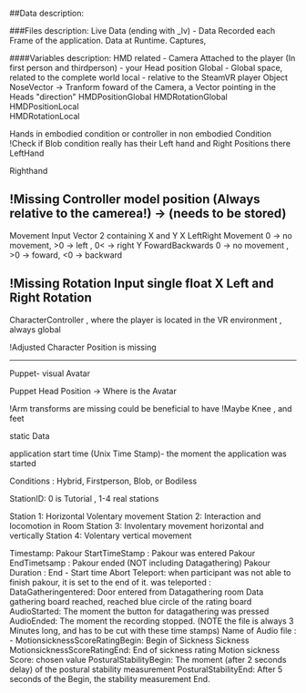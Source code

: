 ##Data description:

###Files description:
Live Data (ending with _lv) - Data Recorded each Frame of the application. Data at Runtime. Captures, 



####Variables description:
HMD related - Camera Attached to the player (In first person and thirdperson) - your Head position
Global - Global space, related to the complete world
local - relative to the SteamVR player Object
NoseVector  -> Tranform foward of the Camera, a Vector pointing in the Heads "direction"
HMDPositionGlobal
HMDRotationGlobal
HMDPositionLocal  
HMDRotationLocal

Hands in embodied condition or controller in non embodied Condition
!Check if Blob condition really has their Left hand and Right Positions there
LeftHand 

Righthand


!Missing Controller model position (Always relative to the camerea!) -> (needs to be stored) 
----------


Movement Input 
Vector 2 containing X and Y
X LeftRight Movement 0 -> no movement, >0 -> left , 0< -> right
Y FowardBackwards 0 -> no movement , >0 -> foward, <0 -> backward

!Missing Rotation Input  single float
X Left and Right Rotation
---------
CharacterController , where the player is located in the VR environment , always global


!Adjusted Character Position is missing

----------
Puppet-  visual Avatar

Puppet Head Position -> Where is the Avatar 

!Arm transforms are missing could be beneficial to have
!Maybe Knee , and feet 



static Data

application start time (Unix Time Stamp)- the moment the application was started

Conditions : Hybrid, Firstperson, Blob, or Bodiless 

StationID: 0 is Tutorial , 1-4 real stations

Station 1: Horizontal Volentary movement
Station 2: Interaction and locomotion in Room
Station 3: Involentary movement horizontal and vertically
Station 4: Volentary vertical movement


Timestamp: 
Pakour StartTimeStamp : Pakour was entered
Pakour EndTimetsamp : Pakour ended (NOT including Datagathering)
Pakour Duration : End - Start time
Abort Teleport: when participant was not able to finish pakour, it is set to the end of it.
was teleported : 
DataGatheringentered: Door entered from Datagathering room
Data gathering board reached, reached blue circle of the rating board
AudioStarted: The moment  the button for datagathering was pressed
AudioEnded: The moment the recording stopped.  (NOTE the file is always 3 Minutes long, and has to be cut with these time stamps)
Name of Audio file : - 
MotionsicknessScoreRatingBegin: Begin of Sickness Sickness
MotionsicknessScoreRatingEnd: End of sickness rating
Motion sickness Score: chosen value
PosturalStabilityBegin: The moment (after 2 seconds delay) of the postural stability measurement
PosturalStabilityEnd: After 5 seconds of the Begin, the stability measurement End.














